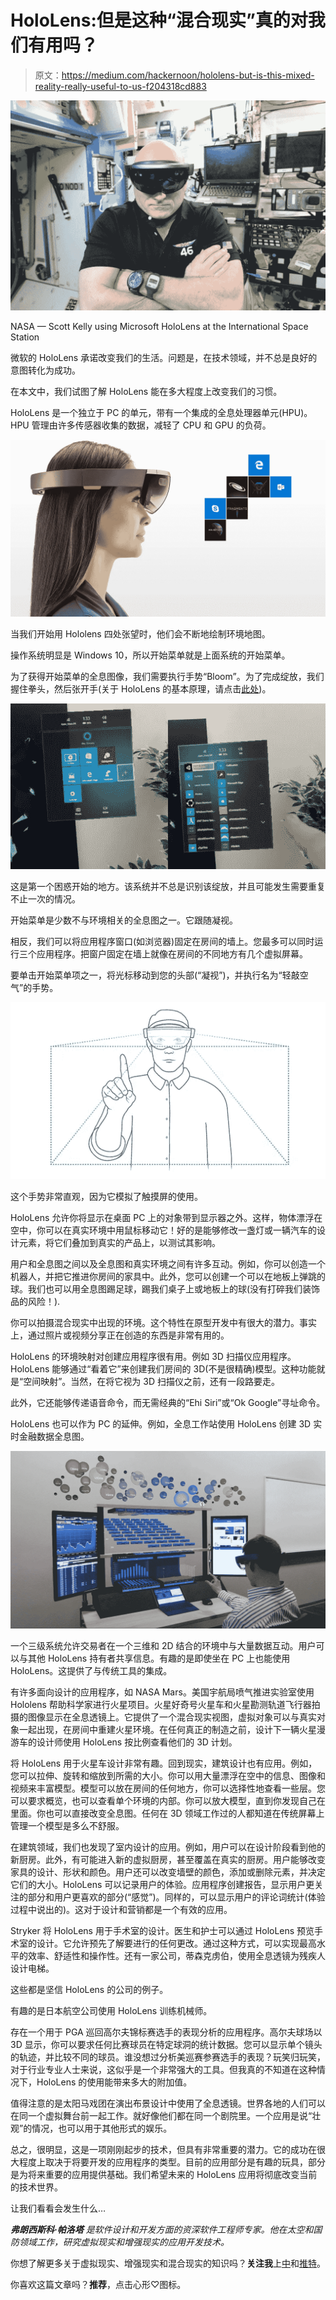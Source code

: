 # HoloLens:但是这种“混合现实”真的对我们有用吗？

> 原文：<https://medium.com/hackernoon/hololens-but-is-this-mixed-reality-really-useful-to-us-f204318cd883>

![](img/0ef7e67a984f07a3f69d962c86155511.png)

NASA — Scott Kelly using Microsoft HoloLens at the International Space Station

微软的 HoloLens 承诺改变我们的生活。问题是，在技术领域，并不总是良好的意图转化为成功。

在本文中，我们试图了解 HoloLens 能在多大程度上改变我们的习惯。

HoloLens 是一个独立于 PC 的单元，带有一个集成的全息处理器单元(HPU)。HPU 管理由许多传感器收集的数据，减轻了 CPU 和 GPU 的负荷。

![](img/1e4a01cd1e259b637d51d8fda477299b.png)

当我们开始用 Hololens 四处张望时，他们会不断地绘制环境地图。

操作系统明显是 Windows 10，所以开始菜单就是上面系统的开始菜单。

为了获得开始菜单的全息图像，我们需要执行手势“Bloom”。为了完成绽放，我们握住拳头，然后张开手(关于 HoloLens 的基本原理，请点击[此处](/@pallotta.francesco/hololens-what-the-hell-is-this-mixed-reality-77e9b21db38f))。

![](img/248da673baa96d46264ea84c39d8d533.png)

这是第一个困惑开始的地方。该系统并不总是识别该绽放，并且可能发生需要重复不止一次的情况。

开始菜单是少数不与环境相关的全息图之一。它跟随凝视。

相反，我们可以将应用程序窗口(如浏览器)固定在房间的墙上。您最多可以同时运行三个应用程序。把窗户固定在墙上就像在房间的不同地方有几个虚拟屏幕。

要单击开始菜单项之一，将光标移动到您的头部(“凝视”)，并执行名为“轻敲空气”的手势。

![](img/386421a5fdc050171ad480f9978677b0.png)

这个手势非常直观，因为它模拟了触摸屏的使用。

HoloLens 允许你将显示在桌面 PC 上的对象带到显示器之外。这样，物体漂浮在空中，你可以在真实环境中用鼠标移动它！好的是能够修改一盏灯或一辆汽车的设计元素，将它们叠加到真实的产品上，以测试其影响。

用户和全息图之间以及全息图和真实环境之间有许多互动。例如，你可以创造一个机器人，并把它推进你房间的家具中。此外，您可以创建一个可以在地板上弹跳的球。我们也可以用全息图踢足球，踢我们桌子上或地板上的球(没有打碎我们装饰品的风险！).

你可以拍摄混合现实中出现的环境。这个特性在原型开发中有很大的潜力。事实上，通过照片或视频分享正在创造的东西是非常有用的。

HoloLens 的环境映射对创建应用程序很有用。例如 3D 扫描仪应用程序。HoloLens 能够通过“看着它”来创建我们房间的 3D(不是很精确)模型。这种功能就是“空间映射”。当然，在将它视为 3D 扫描仪之前，还有一段路要走。

此外，它还能够传递语音命令，而无需经典的“Ehi Siri”或“Ok Google”寻址命令。

HoloLens 也可以作为 PC 的延伸。例如，全息工作站使用 HoloLens 创建 3D 实时金融数据全息图。

![](img/d25d0ae2fcf62837a80554d9a7bd8c06.png)

一个三级系统允许交易者在一个三维和 2D 结合的环境中与大量数据互动。用户可以与其他 HoloLens 持有者共享信息。有趣的是即使坐在 PC 上也能使用 HoloLens。这提供了与传统工具的集成。

有许多面向设计的应用程序，如 NASA Mars。美国宇航局喷气推进实验室使用 Hololens 帮助科学家进行火星项目。火星好奇号火星车和火星勘测轨道飞行器拍摄的图像显示在全息透镜上。它提供了一个混合现实视图，虚拟对象可以与真实对象一起出现，在房间中重建火星环境。在任何真正的制造之前，设计下一辆火星漫游车的设计师使用 HoloLens 按比例查看他们的 3D 计划。

将 HoloLens 用于火星车设计非常有趣。回到现实，建筑设计也有应用。例如，您可以拉伸、旋转和缩放到所需的大小。你可以用大量漂浮在空中的信息、图像和视频来丰富模型。模型可以放在房间的任何地方，你可以选择性地查看一些层。您可以要求概览，也可以查看单个环境的内部。你可以放大模型，直到你发现自己在里面。你也可以直接改变全息图。任何在 3D 领域工作过的人都知道在传统屏幕上管理一个模型是多么不舒服。

在建筑领域，我们也发现了室内设计的应用。例如，用户可以在设计阶段看到他的新厨房。此外，有可能进入新的虚拟厨房，甚至覆盖在真实的厨房。用户能够改变家具的设计、形状和颜色。用户还可以改变墙壁的颜色，添加或删除元素，并决定它们的大小。HoloLens 可以记录用户的体验。应用程序创建报告，显示用户更关注的部分和用户更喜欢的部分(“感觉”)。同样的，可以显示用户的评论词统计(体验过程中说出的)。这对于设计和营销都是一个有效的应用。

Stryker 将 HoloLens 用于手术室的设计。医生和护士可以通过 HoloLens 预览手术室的设计。它允许预先了解要进行的任何更改。通过这种方式，可以实现最高水平的效率、舒适性和操作性。还有一家公司，蒂森克虏伯，使用全息透镜为残疾人设计电梯。

这些都是坚信 HoloLens 的公司的例子。

有趣的是日本航空公司使用 HoloLens 训练机械师。

存在一个用于 PGA 巡回高尔夫锦标赛选手的表现分析的应用程序。高尔夫球场以 3D 显示，你可以要求任何比赛球员在特定球洞的统计数据。您可以显示单个镜头的轨迹，并比较不同的球员。谁没想过分析美巡赛参赛选手的表现？玩笑归玩笑，对于行业专业人士来说，这似乎是一个非常强大的工具。但我真的不知道在这种情况下，HoloLens 的使用能带来多大的附加值。

值得注意的是太阳马戏团在演出布景设计中使用了全息透镜。世界各地的人们可以在同一个虚拟舞台前一起工作。就好像他们都在同一个剧院里。一个应用是说“壮观”的情况，也可以用于其他形式的娱乐。

总之，很明显，这是一项刚刚起步的技术，但具有非常重要的潜力。它的成功在很大程度上取决于将要开发的应用程序的类型。目前的应用部分是有趣的玩具，部分是为将来重要的应用提供基础。我们希望未来的 HoloLens 应用将彻底改变当前的技术世界。

让我们看看会发生什么…

***弗朗西斯科·帕洛塔*** *是软件设计和开发方面的资深软件工程师专家。他在太空和国防领域工作，研究虚拟现实和增强现实的应用开发技术。*

你想了解更多关于虚拟现实、增强现实和混合现实的知识吗？**关注我**上[中](/@pallotta.francesco)和[推特](https://twitter.com/FranPallotta)。

你喜欢这篇文章吗？**推荐**，点击心形♡图标。